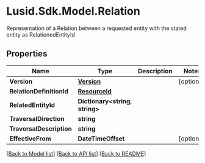 # Lusid.Sdk.Model.Relation
Representation of a Relation between a requested entity with the stated entity as RelationedEntityId

## Properties

Name | Type | Description | Notes
------------ | ------------- | ------------- | -------------
**Version** | [**Version**](Version.md) |  | [optional] 
**RelationDefinitionId** | [**ResourceId**](ResourceId.md) |  | 
**RelatedEntityId** | **Dictionary&lt;string, string&gt;** |  | 
**TraversalDirection** | **string** |  | 
**TraversalDescription** | **string** |  | 
**EffectiveFrom** | **DateTimeOffset** |  | [optional] 

[[Back to Model list]](../README.md#documentation-for-models) [[Back to API list]](../README.md#documentation-for-api-endpoints) [[Back to README]](../README.md)

